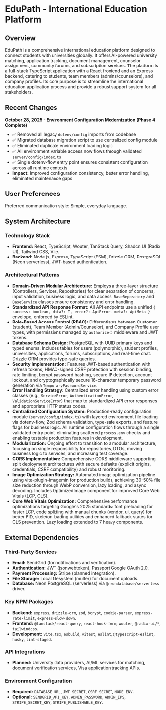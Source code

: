 # EduPath - International Education Platform

## Overview

EduPath is a comprehensive international education platform designed to connect students with universities globally. It offers AI-powered university matching, application tracking, document management, counselor assignment, community forums, and subscription services. The platform is a full-stack TypeScript application with a React frontend and an Express backend, catering to students, team members (admins/counselors), and company profiles. Its core purpose is to streamline the international education application process and provide a robust support system for all stakeholders.

## Recent Changes

**October 28, 2025 - Environment Configuration Modernization (Phase 4 Complete)**
- ✅ Removed all legacy `dotenv/config` imports from codebase
- ✅ Migrated database migration script to use centralized config module
- ✅ Eliminated duplicate environment loading logic
- ✅ All environment variable access now flows through validated `server/config/index.ts`
- ✅ Single dotenv-flow entry point ensures consistent configuration across all runtime contexts
- **Impact:** Improved configuration consistency, better error handling, eliminated maintenance gaps

## User Preferences

Preferred communication style: Simple, everyday language.

## System Architecture

### Technology Stack
- **Frontend:** React, TypeScript, Wouter, TanStack Query, Shadcn UI (Radix UI), Tailwind CSS, Vite.
- **Backend:** Node.js, Express, TypeScript (ESM), Drizzle ORM, PostgreSQL (Neon serverless), JWT-based authentication.

### Architectural Patterns
- **Domain-Driven Modular Architecture:** Employs a three-layer structure (Controllers, Services, Repositories) for clear separation of concerns, input validation, business logic, and data access. `BaseRepository` and `BaseService` classes ensure consistency and error handling.
- **Standardized API Response Format:** All API endpoints use a unified `{ success: boolean, data?: T, error?: ApiError, meta?: ApiMeta }` envelope, enforced by ESLint.
- **Role-Based Access Control (RBAC):** Differentiates between Customer (student), Team Member (Admin/Counselor), and Company Profile user types, with permissions managed by `authorize()` middleware and JWT tokens.
- **Database Schema Design:** PostgreSQL with UUID primary keys and typed enums. Includes tables for users (polymorphic), student profiles, universities, applications, forums, subscriptions, and real-time chat. Drizzle ORM provides type-safe queries.
- **Security Implementation:** Features JWT-based authentication with refresh tokens, HMAC-signed CSRF protection with session binding, rate limiting, bcrypt password hashing, secure IP detection, account lockout, and cryptographically secure 16-character temporary password generation via `TemporaryPasswordService`.
- **Error Handling Strategy:** Centralized error handling using custom error classes (e.g., `ServiceError`, `AuthenticationError`, `ValidationServiceError`) that map to standardized API error responses and appropriate HTTP status codes.
- **Centralized Configuration System:** Production-ready configuration module (`server/config/index.ts`) with layered environment file loading via dotenv-flow, Zod schema validation, type-safe exports, and feature flags for business logic. All runtime configuration flows through a single validated entry point, eliminating scattered `process.env` checks and enabling testable production features in development.
- **Modularization:** Ongoing effort to transition to a modular architecture, focusing on single responsibility for repositories, DTOs, moving business logic to services, and increasing test coverage.
- **CORS Implementation:** Comprehensive CORS middleware supporting split deployment architectures with secure defaults (explicit origins, credentials, CSRF compatibility) and robust monitoring.
- **Image Optimization Strategy:** Automated image optimization pipeline using vite-plugin-imagemin for production builds, achieving 30-50% file size reduction through WebP conversion, lazy loading, and async decoding. Includes OptimizedImage component for improved Core Web Vitals (LCP, CLS).
- **Core Web Vitals Optimization:** Comprehensive performance optimizations targeting Google's 2025 standards: font preloading for faster LCP, code splitting with manual chunks (vendor, ui, query) for better FID, skeleton loading utilities and enhanced fallback states for CLS prevention. Lazy loading extended to 7 heavy components.

## External Dependencies

### Third-Party Services
- **Email:** SendGrid (for notifications and verification).
- **Authentication:** JWT (jsonwebtoken), Passport Google OAuth 2.0.
- **Payment Processing:** Stripe (planned integration).
- **File Storage:** Local filesystem (multer) for document uploads.
- **Database:** Neon PostgreSQL (serverless) via `@neondatabase/serverless` driver.

### Key NPM Packages
- **Backend:** `express`, `drizzle-orm`, `zod`, `bcrypt`, `cookie-parser`, `express-rate-limit`, `express-slow-down`.
- **Frontend:** `@tanstack/react-query`, `react-hook-form`, `wouter`, `@radix-ui/*`, `tailwindcss`.
- **Development:** `vite`, `tsx`, `esbuild`, `vitest`, `eslint`, `@typescript-eslint`, `husky`, `lint-staged`.

### API Integrations
- **Planned:** University data providers, AI/ML services for matching, document verification services, Visa application tracking APIs.

### Environment Configuration
- **Required:** `DATABASE_URL`, `JWT_SECRET`, `CSRF_SECRET`, `NODE_ENV`.
- **Optional:** `SENDGRID_API_KEY`, `ADMIN_PASSWORD`, `ADMIN_IPS`, `STRIPE_SECRET_KEY`, `STRIPE_PUBLISHABLE_KEY`.